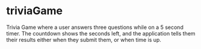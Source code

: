# triviaGame

Trivia Game where a user answers three questions while on a 5 second timer. The countdown shows the seconds left, and the application tells them their results either when they submit them, or when time is up.
